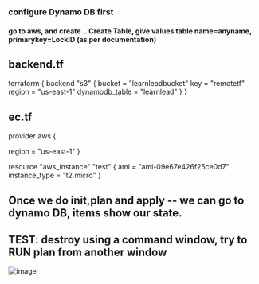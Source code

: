 ### configure Dynamo DB first

#### go to aws, and create .. Create Table, give values table name=anyname, primarykey=LockID (as per documentation)


## backend.tf

terraform {
  backend "s3" {
    bucket = "learnleadbucket"
    key    = "remotetf"
    region = "us-east-1"
    dynamodb_table = "learnlead"
  }
}

## ec.tf

provider aws {

  region = "us-east-1"
}

resource "aws_instance" "test" {
  ami           = "ami-09e67e426f25ce0d7"
  instance_type = "t2.micro"
}

## Once we do init,plan and apply -- we can go to dynamo DB, items show our state.
## TEST: destroy using a command window, try to RUN plan from another window



![image](https://user-images.githubusercontent.com/45846027/127904426-24c78db9-5f49-482c-9b52-768266a875f2.png)



